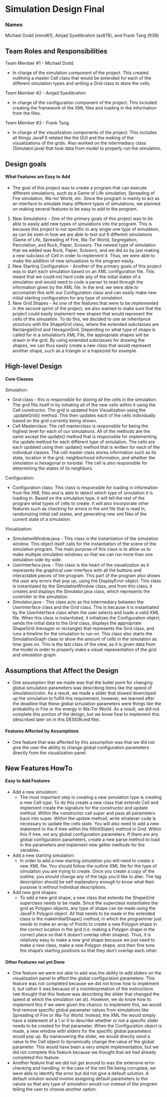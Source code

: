# Simulation Design Final
### Names 
Michael Dodd (mmd61), Amjad Syedibrahim (as878), and Frank Tang (ft39)

## Team Roles and Responsibilities

Team Member #1 - Michael Dodd
* In charge of the simulation component of the project. This created outlining a master Cell class that would be extended for each of the different simulation types and writing a Grid class to store the cells.

Team Member #2 - Amjad Syedibrahim
* In charge of the configuration component of the project. This included creating the framework of the XML files and loading in the information from the files.

Team Member #3 - Frank Tang
* In charge of the visualization components of the project. This includes all things JavaFX related like the GUI and the making of the visualizations of the grids. Also worked on the intermediary class (Simulator.java) that took data from model to properly run the simulation.

## Design goals
#### What Features are Easy to Add
* The goal of this project was to create a program that can execute different simulations, such as a Game of Life simulation, Spreading of Fire simulation, Wa-tor World, etc. Since the program is mainly to act as an interface to simulate many different types of simulations, we planned on making several features to be easy to add to the program.
1) New Simulations - One of the primary goals of this project was to be able to easily add new types of simulations into the program. This is because this project is not specific to any single one type of simulation, as can be seen in how we are able to test out 6 different simulations (Game of Life, Spreading of Fire, Wa-Tor World, Segregation, Percolation, and Rock, Paper, Scissors. The newest type of simulation that we added was Rock, Paper, Scissors, and we did so by just making a new subclass of Cell in order to implement it. Thus, we were able to make the addition of new simulations to the program easily.
2) New Starting Configuration - Another of the primary goals of this project was to start each simulation based on an XML configuration file. This meant that we could not hard code any of the initial states of a simulation and would need to code a parser to read through the information given by the XML file. In the end, we were able to accomplish this with our Configuration class and can easily make new initial starting configuration for any type of simulation.
3) New Grid Shapes - As one of the features that were to be implemented in the second sprint of the project, we also wanted to make sure that the project could easily implement new shapes that would represent the cells of the simulation. To do this, we decided to use an inheritance structure with the ShapeGrid class, where the extended subclasses are RectangleGrid and HexagonGrid. Depending on what type of shape is called for in a simulation’s XML File, the appropriate shapes will be drawn in the grid. By using extended subclasses for drawing the shapes, we can thus easily create a new class that would represent another shape, such as a triangle or a trapezoid for example.

## High-level Design
#### Core Classes
Simulation:
* Grid class -  this is responsible for storing all the cells in the simulation. The grid fills itself in by initiating all of the new cells within it using the Cell constructor. The grid is updated from Visualization using the .updateGrid() method. This then updates each of the cells individually based on the grid currently being shown.
* Cell Masterclass: The cell masterclass is responsible for being the highest level for each of our simulations. All of the methods are the same except the update() method that is responsible for implementing the update method for each different type of simulation. The cells are each updated using their update() method that is written for each of the individual classes. The cell master class stores information such as its state, location in the grid, neighborhood information, and whether the simulation is hexagonal or toroidal. The cell is also responsible for determining the states of its neighbors.

Configuration:
* Configuration class: This class is responsible for loading in information from the XML files and is able to detect which type of simulation it is loading in. Based on the simulation type, it will tell the rest of the program what types of cells to create. It will also incorporate other features such as checking for errors in the xml file that is read in, randomizing initial cell states, and generating new xml files of the current state of a simulation. 

Visualization:
* SimulationWindow.java - This class is the instantiation of the simulation window. This object itself calls for the instantiation of the scene of the simulation program. The main purpose of this class is to allow us to make multiple simulation windows so that we can run more than one simulation side-by-side.
* UserInterface.java - This class is the heart of the visualization as it represents the graphical user interface with all the buttons and interactable pieces of the program. This part of the program also shows the user any errors that pop up, using the DisplayError object. This class is instantiated by the SimulationWindow class, and from this class, it creates and displays the Simulator.java class, which represents the controller to the simulation. 
* Simulator.java - This class acts as the intermediary between the UserInterface class and the Grid class. This is because it is instantiated by the UserInterface class when the user selects and loads a valid XML file. When this class is instantiated, it initializes the Configuration object, sends the initial data to the Grid class, displays the appropriate ShapeGrid (hexagon or rectangle) that represents the Grid class, and runs a timeline for the simulation to run on. This class also starts the SimulationGraph class to show the amount of cells in the simulation as time goes on. This is the last class of the view, as it is given data from the model in order to properly make a visual representation of the grid and simulation graph.

## Assumptions that Affect the Design
* One assumption that we made was that the bullet point for changing global simulation parameters was describing items like the speed of simulation/color. As a result, we made a slider that slowed down/sped up the simulation to fulfill this requirement, however, we learned after the deadline that these global simulation parameters were things like the probability in Fire or the energy in Wa-Tor World. As a result, we did not complete this portion of the design, but we know how to implement this (described later on in this DESIGN.md file).

#### Features Affected by Assumptions
* One feature that was affected by this assumption was that we did not give the user the ability to change global configuration parameters directly from the visualization panel.


## New Features HowTo

#### Easy to Add Features
* Add a new simulation: 
    * The most important step in creating a new simulation type is creating a new Cell type. To do this create a new class that extends Cell and implement create the signature for the constructor and update method. Within the constructor call super and pass all parameters back into super. Within the update method, write whatever code is necessary to update the cells state. You will also need to add a new statement to the if-tree within the fillInitState() method in Grid. Within this if tree, set any global configuration parameters. If there are any global configuration parameters, create a new parse method to load in the parameters and implement new getter methods for the variables.
* Add a new starting simulation: 
    * In order to add a new starting simulation you will need to create a new XML file. You should follow the outline XML file for the type of simulation you are trying to create. Once you create a copy of the outline, you should change any of the tags you’d like to alter. The tag description should be self explanatory enough to know what their purpose is without individual descriptions.
* Add new grid shapes:
    * To add a new grid shape, a new class that extends the ShapeGrid superclass needs to be made. Since the superclass instantiates the grid as Polygon objects, any type of shape can be made using the JavaFX Polygon object. All that needs to be made in the extended class is the makeInitialShape() method, in which the programmer just needs to make an array of Points to create a new Polygon shape in the correct location in the grid (i.e. making a Polygon shape in the correct place so that it doesn’t overlap other shapes). Thus, it is relatively easy to make a new grid shape because we just need to make a new class, make a new Polygon shape, and then fine tune the shape’s starting positions so that they don’t overlap each other.

#### Other Features not yet Done
* One feature we were not able to add was the ability to add sliders on the visualization panel to affect the global configuration parameters. This feature was not completed because we did not know how to implement it, but rather it was because of a misinterpretation of the instructions (we thought that this feature was describing the slider that changed the speed at which the simulation ran at). However, we do know how to implement this if we were given the chance: to implement this, we would first remove specific global parameter values from simulations like Spreading of Fire or Wa-Tor World. Instead, the XML file would simply have a statement of a 1 or 0 to describe whether or not a specific slider needs to be created for that parameter. When the Configuration object is made, a new window with sliders for the specific global parameters would pop up. By maneuvering the slider, we would directly send a value to the Cell object to dynamically change the value of the global parameter. This would have been a very simple implementation, but we did not complete this feature because we thought that we had already completed this feature.
* Another feature that we did not get around to was the extensive error checking and handling. In the case of the xml file being corrupted, we were able to identify the error but did not give a default solution. A default solution would involve assigning default parameters to the values so that any type of simulation would run instead of the program telling the user to choose another option.

